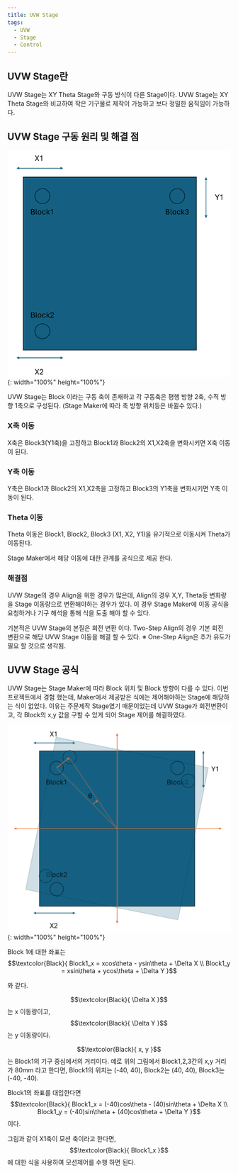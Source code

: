 ```yaml
---
title: UVW Stage
tags:
  - UVW
  - Stage
  - Control
---
```


## UVW Stage란
<!--more-->
 UVW Stage는 XY Theta Stage와 구동 방식이 다른 Stage이다.
 UVW Stage는 XY Theta Stage와 비교하여 작은 기구물로 제작이 가능하고 보다 정밀한 움직임이 가능하다.

## UVW Stage 구동 원리 및 해결 점

 ![UVW Stage](/img/post/20241005/UVW%20Stage.png){: width="100%" height="100%"}

 UVW Stage는 Block 이라는 구동 축이 존재하고 각 구동축은 평행 방향 2축, 수직 방향 1축으로 구성된다. (Stage Maker에 따라 축 방향 위치등은 바뀔수 있다.)

 ### X축 이동
  X축은 Block3(Y1축)을 고정하고 Block1과 Block2의 X1,X2축을 변화시키면 X축 이동이 된다.

 ### Y축 이동
  Y축은 Block1과 Block2의 X1,X2축을 고정하고 Block3의 Y1축을 변화시키면 Y축 이동이 된다.

 ### Theta 이동
  Theta 이동은 Block1, Block2, Block3 (X1, X2, Y1)을 유기적으로 이동시켜 Theta가 이동된다.
  
Stage Maker에서 해당 이동에 대한 관계를 공식으로 제공 한다.

### 해결점
UVW Stage의 경우 Align을 위한 경우가 많은데, Align의 경우 X,Y, Theta등 변화량을 Stage 이동량으로 변환해야하는 경우가 있다.
이 경우 Stage Maker에 이동 공식을 요청하거나 기구 해석을 통해 식을 도출 해야 할 수 있다.

기본적은 UVW Stage의 본질은 회전 변환 이다. Two-Step Align의 경우 기본 회전 변환으로 해당 UVW Stage 이동을 해결 할 수 있다.
※ One-Step Align은 추가 유도가 필요 할 것으로 생각됨.

## UVW Stage 공식
UVW Stage는 Stage Maker에 따라 Block 위치 및 Block 방향이 다를 수 있다. 이번 프로젝트에서 경험 했는데, Maker에서 제공받은 식에는 제어해야하는 Stage에 해당하는 식이 없었다. 이유는 주문제작 Stage였기 때문이었는데 UVW Stage가 회전변환이고, 각 Block의 x,y 값을 구할 수 있게 되어 Stage 제어를 해결하였다.

 ![UVW Stage](/img/post/20241005/UVW%20Stage2.png){: width="100%" height="100%"}

 Block 1에 대한 좌표는
$$\textcolor{Black}{
    Block1_x = xcos\theta - ysin\theta + \Delta X \\
    Block1_y = xsin\theta + ycos\theta + \Delta Y
}$$

와 같다.

$$\textcolor{Black}{
    \Delta X
}$$
는 x 이동량이고,
$$\textcolor{Black}{
    \Delta Y
}$$
는 y 이동량이다.

$$\textcolor{Black}{
    x, y
}$$
는 Block1의 기구 중심에서의 거리이다.
예로 위의 그림에서 Block1,2,3간의 x,y 거리가 80mm 라고 한다면,
Block1의 위치는 (-40, 40), Block2는 (40, 40), Block3는 (-40, -40).

Block1의 좌표를 대입한다면
$$\textcolor{Black}{
    Block1_x = (-40)cos\theta - (40)sin\theta + \Delta X \\
    Block1_y = (-40)sin\theta + (40)cos\theta + \Delta Y
}$$
이다.

그림과 같이 X1축이 모션 축이라고 한다면, 
$$\textcolor{Black}{
    Block1_x
}$$
에 대한 식을 사용하여 모션제어를 수행 하면 된다.